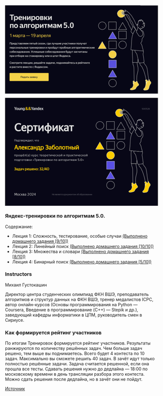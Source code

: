 <p align="center"> 
    <img align="center"  src="pictures/Banner.png" />
</p> 

<p align="center"> 
    <img align="center"  src="pictures/Certificate.jpg" />
</p> 

### Яндекс-тренировки по алгоритмам 5.0. 
Содержание:
* Лекция 1: Сложность, тестирование, особые случаи [(Выполнено домашнего задания [9/10])](Kon/)
* Лекция 2: Линейный поиск [(Выполнено домашнего задания [10/10])](Kon2/)
* Лекция 3: Множества и словари [(Выполнено домашнего задания [8/10])](Kon3/)
* Лекция 4: Бинарный поиск [(Выполнено домашнего задания [5/10])](Kon4/)

### Instructors
Михаил Густокашин

Директор центра студенческих олимпиад ФКН ВШЭ, преподаватель алгоритмов и структур данных на ФКН ВШЭ, тренер медалистов ICPC, автор онлайн-курсов (Основы программирования на Python — Coursera, Введение в программирование (C++) — Stepik и др.), заведующий кафедры информатики в ЦПМ, руководитель смен в Сириусе.

### Как формируется рейтинг участников
По итогам Тренировок формируется рейтинг участников. Результаты ранжируются по количеству решённых задач. Чем больше задач решено, тем выше вы поднимаетесь. Всего будет 4 контеста по 10 задач. Максимально вы сможете решить 40 задач.
В зачёт идут только полностью решённые задачи. Задача считается решенной, если она прошла все тесты. Сдавать решения нужно до дедлайна — 18:00 по московскому времени в день трансляции разбора этого контеста. Можно сдать решения после дедлайна, но в зачёт они не пойдут.

[Источник](https://yandex.ru/yaintern/algorithm-training#info)
